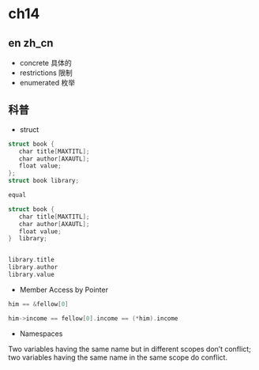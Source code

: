 # ch14

## en zh_cn

- concrete 具体的
- restrictions 限制
- enumerated 枚举

## 科普

- struct

```c
struct book {
   char title[MAXTITL];
   char author[AXAUTL];
   float value;
};
struct book library;

equal

struct book {
   char title[MAXTITL];
   char author[AXAUTL];
   float value;
}  library;


library.title
library.author
library.value

```

- Member Access by Pointer

```c
him == &fellow[0]

him->income == fellow[0].income == (*him).income

```

- Namespaces

Two variables having the same name but in different scopes don’t conflict; two variables having the same name in the same scope do conflict.
